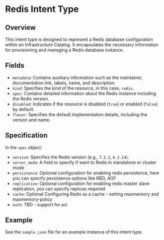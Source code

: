 # Redis Intent Type

## Overview

This intent type is designed to represent a Redis database configuration within an Infrastructure Catalog. It encapsulates the necessary information for provisioning and managing a Redis database instance.

## Fields

- `metadata`: Contains auxiliary information such as the maintainer, documentation link, labels, name, and description.
- `kind`: Specifies the kind of the resource, in this case, `redis`.
- `spec`: Contains detailed information about the Redis instance including the Redis version.
- `disabled`: Indicates if the resource is disabled (`true`) or enabled (`false`) by default.
- `flavor`: Specifies the default implementation details, including the version and name.

## Specification

In the `spec` object:
- `version`: Specifies the Redis version (e.g., `7.2.2`, `6.2.14`).
- `server_mode`: A field to specify if want to Redis in standalone or cluster mode
- `persistence`: Optional configuration for enabling redis persistence, here you can specify persistence options like RBD, AOF
- `replication`: Optional configuration for enabling redis master slave replication, you can specify replicas required
- `cache`: Optional Configuring Redis as a cache - setting maxmemory and maxmemory-policy
- `auth`: TBD - support for acl

## Example

See the `sample.json` file for an example instance of this intent type.